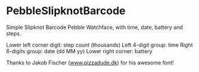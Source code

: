 # PebbleSlipknotBarcode
Simple Slipknot Barcode Pebble Watchface, with time, date, battery and steps.

Lower left corner digit: step count (thousands)
Left 4-digit group: time
Right 6-digits group: date (dd MM yy)
Lower right corner: battery

Thanks to Jakob Fischer (www.pizzadude.dk) for his awesome font!
